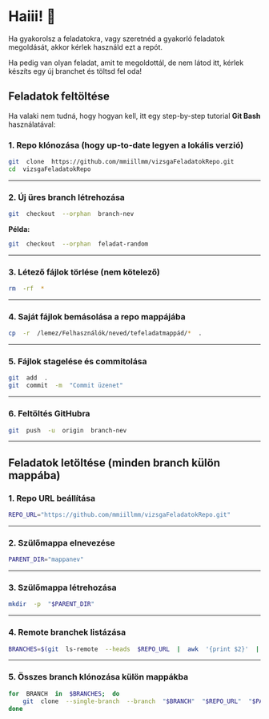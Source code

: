 
#  Haiii! 👋

  

Ha gyakorolsz a feladatokra, vagy szeretnéd a gyakorló feladatok megoldását, akkor kérlek használd ezt a repót.

Ha pedig van olyan feladat, amit te megoldottál, de nem látod itt, kérlek készíts egy új branchet és töltsd fel oda!
  
##  Feladatok feltöltése

Ha valaki nem tudná, hogy hogyan kell, itt egy step-by-step tutorial **Git Bash** használatával:
  
###  1. Repo klónozása (hogy up-to-date legyen a lokális verzió)
  
```bash
git  clone  https://github.com/mmiillmm/vizsgaFeladatokRepo.git
cd  vizsgaFeladatokRepo
```
  
---
  
###  2. Új üres branch létrehozása
  
```bash
git  checkout  --orphan  branch-nev
```
  
**Példa:**
  
```bash
git  checkout  --orphan  feladat-random
```
  
---
  
###  3. Létező fájlok törlése (nem kötelező)
  
```bash
rm  -rf  *
```
  
---
  
###  4. Saját fájlok bemásolása a repo mappájába
  
```bash
cp  -r  /lemez/Felhasználók/neved/tefeladatmappád/*  .
```
  
---
  
###  5. Fájlok stagelése és commitolása
  
```bash
git  add  .
git  commit  -m  "Commit üzenet"
```
  
---

###  6. Feltöltés GitHubra

```bash
git  push  -u  origin  branch-nev
```

---

## Feladatok letöltése (minden branch külön mappába)

###  1. Repo URL beállítása

```bash
REPO_URL="https://github.com/mmiillmm/vizsgaFeladatokRepo.git"
```

---

###  2. Szülőmappa elnevezése

```bash
PARENT_DIR="mappanev"
```

---

###  3. Szülőmappa létrehozása

```bash
mkdir  -p  "$PARENT_DIR"
```

---

###  4. Remote branchek listázása

```bash
BRANCHES=$(git  ls-remote  --heads  $REPO_URL  |  awk  '{print $2}'  |  sed  's|refs/heads/||')
```

---

###  5. Összes branch klónozása külön mappákba

  

```bash
for  BRANCH  in  $BRANCHES;  do
	git  clone  --single-branch  --branch  "$BRANCH"  "$REPO_URL"  "$PARENT_DIR/$BRANCH"
done
```
